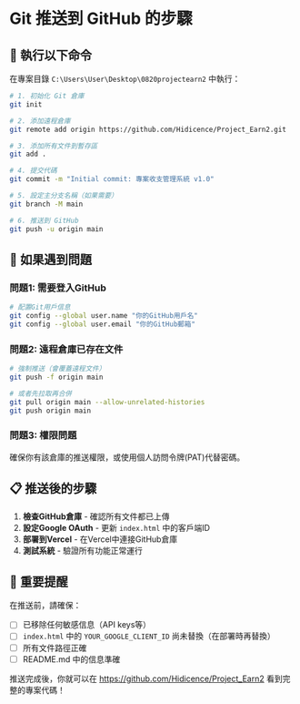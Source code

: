 # Git 推送到 GitHub 的步驟

## 📝 執行以下命令

在專案目錄 `C:\Users\User\Desktop\0820projectearn2` 中執行：

```bash
# 1. 初始化 Git 倉庫
git init

# 2. 添加遠程倉庫
git remote add origin https://github.com/Hidicence/Project_Earn2.git

# 3. 添加所有文件到暫存區
git add .

# 4. 提交代碼
git commit -m "Initial commit: 專案收支管理系統 v1.0"

# 5. 設定主分支名稱（如果需要）
git branch -M main

# 6. 推送到 GitHub
git push -u origin main
```

## 🔧 如果遇到問題

### 問題1: 需要登入GitHub
```bash
# 配置Git用戶信息
git config --global user.name "你的GitHub用戶名"
git config --global user.email "你的GitHub郵箱"
```

### 問題2: 遠程倉庫已存在文件
```bash
# 強制推送（會覆蓋遠程文件）
git push -f origin main

# 或者先拉取再合併
git pull origin main --allow-unrelated-histories
git push origin main
```

### 問題3: 權限問題
確保你有該倉庫的推送權限，或使用個人訪問令牌(PAT)代替密碼。

## 📋 推送後的步驟

1. **檢查GitHub倉庫** - 確認所有文件都已上傳
2. **設定Google OAuth** - 更新 `index.html` 中的客戶端ID
3. **部署到Vercel** - 在Vercel中連接GitHub倉庫
4. **測試系統** - 驗證所有功能正常運行

## 🎯 重要提醒

在推送前，請確保：
- [ ] 已移除任何敏感信息（API keys等）
- [ ] `index.html` 中的 `YOUR_GOOGLE_CLIENT_ID` 尚未替換（在部署時再替換）
- [ ] 所有文件路徑正確
- [ ] README.md 中的信息準確

推送完成後，你就可以在 https://github.com/Hidicence/Project_Earn2 看到完整的專案代碼！